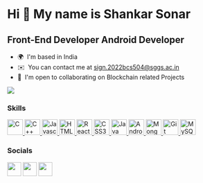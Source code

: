 Hi 👋 My name is Shankar Sonar
================================

Front-End  Developer
Android Developer
----------------

* 🌍  I'm based in India
* ✉️  You can contact me at [sign.2022bcs504@sggs.ac.in](mailto:sign.2022bcs504@sggs.ac.in)
* 🤝  I'm open to collaborating on Blockchain related Projects

<a href="https://www.twitter.com/ankit7241" target="_blank" rel="noreferrer">
<img
src="https://img.shields.io/twitter/follow/ShankarSon55682?logo=twitter&style=for-the-badge&color=3382ed&labelColor=1c1917"
/></a>

### Skills
<p align="left">
  <a href="https://docs.microsoft.com/en-us/cpp/?view=msvc-170" target="_blank" rel="noreferrer">
    <img src="https://cdn.jsdelivr.net/gh/devicons/devicon/icons/c/c-plain.svg" width="36" height="36" alt="C" />
  </a>
  <a href="https://docs.microsoft.com/en-us/cpp/?view=msvc-170" target="_blank" rel="noreferrer">
    <img src="https://cdn.jsdelivr.net/gh/devicons/devicon/icons/cplusplus/cplusplus-plain.svg" width="36" height="36" alt="C++" />
  </a>
  <a href="https://developer.mozilla.org/en-US/docs/Web/JavaScript" target="_blank" rel="noreferrer">
    <img src="https://cdn.jsdelivr.net/gh/devicons/devicon/icons/javascript/javascript-original.svg" width="36" height="36" alt="Javascript" />
  </a>
  <a href="https://developer.mozilla.org/en-US/docs/Glossary/HTML5" target="_blank" rel="noreferrer">
    <img src="https://cdn.jsdelivr.net/gh/devicons/devicon/icons/html5/html5-plain.svg" width="36" height="36" alt="HTML5" />
  </a>
  <a href="https://reactjs.org/" target="_blank" rel="noreferrer">
    <img src="https://cdn.jsdelivr.net/gh/devicons/devicon/icons/react/react-original.svg" width="36" height="36" alt="React" />
  </a>
  <a href="https://www.w3.org/TR/CSS/#css" target="_blank" rel="noreferrer">
    <img src="https://cdn.jsdelivr.net/gh/devicons/devicon/icons/css3/css3-plain.svg" width="36" height="36" alt="CSS3" />
  </a>
  <a href="https://www.java.com/" target="_blank" rel="noreferrer">
    <img src="https://cdn.jsdelivr.net/gh/devicons/devicon/icons/java/java-original.svg" width="36" height="36" alt="Java" />
  </a>
  <a href="https://developer.android.com/" target="_blank" rel="noreferrer">
    <img src="https://cdn.jsdelivr.net/gh/devicons/devicon/icons/android/android-original.svg" width="36" height="36" alt="Android" />
  </a>
  <a href="https://www.mongodb.com/" target="_blank" rel="noreferrer">
    <img src="https://cdn.jsdelivr.net/gh/devicons/devicon/icons/mongodb/mongodb-plain.svg" width="36" height="36" alt="MongoDB" />
  </a>
  <a href="https://git-scm.com/" target="_blank" rel="noreferrer">
    <img src="https://cdn.jsdelivr.net/gh/devicons/devicon/icons/git/git-plain.svg" width="36" height="36" alt="Git" />
  </a>
  <a href="https://www.w3schools.com/sql/" target="_blank" rel="noreferrer">
    <img src="https://cdn.jsdelivr.net/gh/devicons/devicon/icons/mysql/mysql-original.svg" width="36" height="36" alt="MySQL" />
  </a>
</p>



### Socials

<p align="left">
<a href="https://discord.com/users/ankit7241" target="_blank" rel="noreferrer"><img src="https://raw.githubusercontent.com/danielcranney/readme-generator/main/public/icons/socials/discord.svg" width="32" height="32" /></a>
<a href="https://www.twitter.com/ankit7241" target="_blank" rel="noreferrer"><img src="https://raw.githubusercontent.com/danielcranney/readme-generator/main/public/icons/socials/twitter.svg" width="32" height="32" /></a>
<a href="https://www.linkedin.com/in/ankit7241" target="_blank" rel="noreferrer"><img src="https://raw.githubusercontent.com/danielcranney/readme-generator/main/public/icons/socials/linkedin.svg" width="32" height="32" /></a>
</p>
